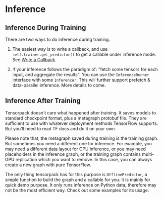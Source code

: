 
# Inference

## Inference During Training

There are two ways to do inference during training.

1. The easiest way is to write a callback, and use
  `self.trainer.get_predictor()` to get a callable under inference mode.
	See [Write a Callback](extend/callback.html).

2. If your inference follows the paradigm of:
	"fetch some tensors for each input, and aggregate the results".
	You can use the `InferenceRunner` interface with some `Inferencer`.
	This will further support prefetch & data-parallel inference.
	More details to come.


## Inference After Training

Tensorpack doesn't care what happened after training.
It saves models to standard checkpoint format, plus a metagraph protobuf file.
They are sufficient to use with whatever deployment methods TensorFlow supports.
But you'll need to read TF docs and do it on your own.

Please note that, the metagraph saved during training is the training graph.
But sometimes you need a different one for inference.
For example, you may need a different data layout for CPU inference,
or you may need placeholders in the inference graph, or the training graph contains multi-GPU replication
which you want to remove.
In this case, you can always create a new graph with pure TensorFlow.

The only thing tensorpack has for this purpose is `OfflinePredictor`,
a simple function to build the graph and a callable for you.
It is mainly for quick demo purpose.
It only runs inference on Python data, therefore may not be the most efficient way.
Check out some examples for its usage.
